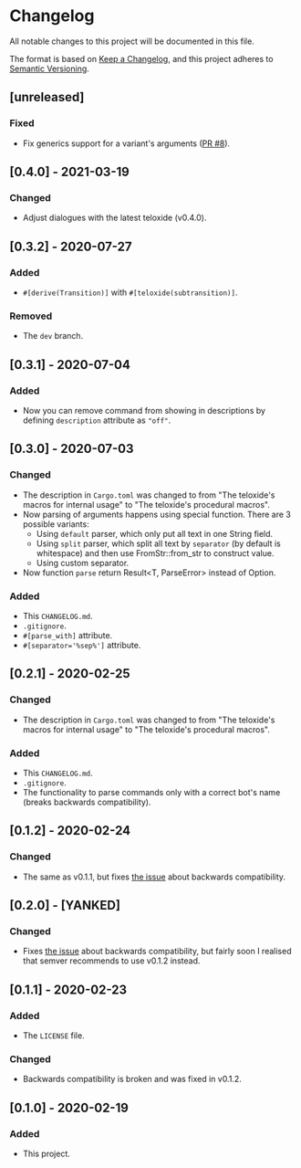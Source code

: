 # Changelog
All notable changes to this project will be documented in this file.

The format is based on [Keep a Changelog](https://keepachangelog.com/en/1.0.0/),
and this project adheres to [Semantic Versioning](https://semver.org/spec/v2.0.0.html).

## [unreleased]

### Fixed

 - Fix generics support for a variant's arguments ([PR #8](https://github.com/teloxide/teloxide-macros/issues/8)).

## [0.4.0] - 2021-03-19

### Changed

 - Adjust dialogues with the latest teloxide (v0.4.0).

## [0.3.2] - 2020-07-27

### Added
 - `#[derive(Transition)]` with `#[teloxide(subtransition)]`.

### Removed
 - The `dev` branch.

## [0.3.1] - 2020-07-04
### Added
 - Now you can remove command from showing in descriptions by defining `description` attribute as `"off"`.

## [0.3.0] - 2020-07-03
### Changed
 - The description in `Cargo.toml` was changed to from "The teloxide's macros for internal usage" to "The teloxide's procedural macros".
 - Now parsing of arguments happens using special function. There are 3 possible variants:
   - Using `default` parser, which only put all text in one String field.
   - Using `split` parser, which split all text by `separator` (by default is whitespace) and then use FromStr::from_str to construct value.
   - Using custom separator.
 - Now function `parse` return Result<T, ParseError> instead of Option<T>.

### Added
 - This `CHANGELOG.md`.
 - `.gitignore`.
 - `#[parse_with]` attribute.
 - `#[separator='%sep%']` attribute.

## [0.2.1] - 2020-02-25
### Changed
 - The description in `Cargo.toml` was changed to from "The teloxide's macros for internal usage" to "The teloxide's procedural macros".

### Added
 - This `CHANGELOG.md`.
 - `.gitignore`.
 - The functionality to parse commands only with a correct bot's name (breaks backwards compatibility).

## [0.1.2] - 2020-02-24
### Changed
 - The same as v0.1.1, but fixes [the issue](https://github.com/teloxide/teloxide/issues/176) about backwards compatibility.


## [0.2.0] - [YANKED]
### Changed
 - Fixes [the issue](https://github.com/teloxide/teloxide/issues/176) about backwards compatibility, but fairly soon I realised that semver recommends to use v0.1.2 instead.


## [0.1.1] - 2020-02-23
### Added
 - The `LICENSE` file.
### Changed
 - Backwards compatibility is broken and was fixed in v0.1.2.


## [0.1.0] - 2020-02-19
### Added
 - This project.
